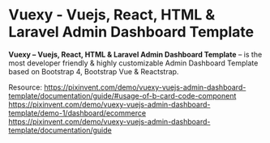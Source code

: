 # Vuexy - Vuejs, React, HTML & Laravel Admin Dashboard Template

**Vuexy – Vuejs, React, HTML & Laravel Admin Dashboard Template** – is the most developer friendly & highly customizable Admin Dashboard Template based on Bootstrap 4, Bootstrap Vue & Reactstrap.

Resource:
https://pixinvent.com/demo/vuexy-vuejs-admin-dashboard-template/documentation/guide/#usage-of-b-card-code-component
https://pixinvent.com/demo/vuexy-vuejs-admin-dashboard-template/demo-1/dashboard/ecommerce
https://pixinvent.com/demo/vuexy-vuejs-admin-dashboard-template/documentation/guide
